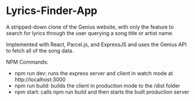 # Lyrics-Finder-App
A stripped-down clone of the Genius website, with only the feature to search for lyrics
through the user querying a song title or artist name.

Implemented with React, Parcel.js, and ExpressJS and uses the Genius API to fetch all of the song data.

NPM Commands:
- npm run dev: runs the express server and client in watch mode at http://localhost:3000
- npm run build: builds the client in production mode to the /dist folder
- npm start: calls npm run build and then starts the built production server
